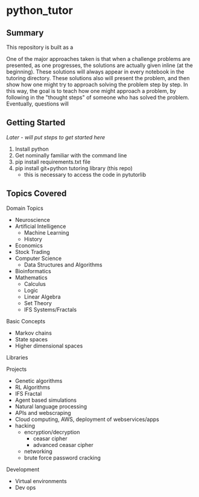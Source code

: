 # python_tutor

## Summary

This repository is built as a 

One of the major approaches taken is that when a challenge problems are presented, as one progresses, the solutions are actually given inline (at the beginning). These solutions will always appear in every notebook in the tutoring directory. These solutions also will present the problem, and then show how one might try to approach solving the problem step by step. In this way, the goal is to teach how one might approach a problem, by following in the "thought steps" of someone who has solved the problem. Eventually, questions will 

## Getting Started

*Later - will put steps to get started here*

1) Install python
2) Get nominally familiar with the command line
3) pip install requirements.txt file
4) pip install git+python tutoring library (this repo)
   - this is necessary to access the code in pytutorlib


## Topics Covered

Domain Topics
- Neuroscience
- Artificial Intelligence
  - Machine Learning
  - History
- Economics
- Stock Trading
- Computer Science
  - Data Structures and Algorithms
- Bioinformatics
- Mathematics
  - Calculus
  - Logic
  - Linear Algebra
  - Set Theory
  - IFS Systems/Fractals

Basic Concepts
- Markov chains
- State spaces
- Higher dimensional spaces

Libraries

Projects
- Genetic algorithms
- RL Algorithms
- IFS Fractal
- Agent based simulations
- Natural language processing
- APIs and webscraping
- Cloud computing, AWS, deployment of webservices/apps
- hacking
  - encryption/decryption
    - ceasar cipher
    - advanced ceasar cipher
  - networking
  - brute force password cracking

Development
- Virtual environments
- Dev ops